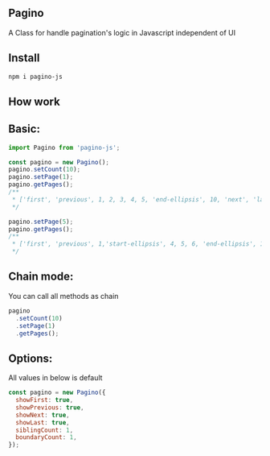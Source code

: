 ## Pagino
A Class for handle pagination's logic in Javascript independent of UI

## Install
```bash
npm i pagino-js
```

## How work

## Basic:
```js
import Pagino from 'pagino-js';

const pagino = new Pagino();
pagino.setCount(10);
pagino.setPage(1);
pagino.getPages();
/**
 * ['first', 'previous', 1, 2, 3, 4, 5, 'end-ellipsis', 10, 'next', 'last']
 */

pagino.setPage(5);
pagino.getPages();
/**
 * ['first', 'previous', 1,'start-ellipsis', 4, 5, 6, 'end-ellipsis', 10, 'next', 'last']
 */
```

## Chain mode:
You can call all methods as chain
```js
pagino
  .setCount(10)
  .setPage(1)
  .getPages();
```

## Options:

All values in below is default
```js
const pagino = new Pagino({
  showFirst: true,
  showPrevious: true,
  showNext: true,
  showLast: true,
  siblingCount: 1,
  boundaryCount: 1,
});
```
